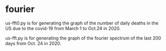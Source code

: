 # fourier

us-fft0.py is for generating the graph of the number of daily deaths in the US due to the covid-19 from March 1 to Oct.24 in 2020.

us-fft.py is for generating the graph of the fourier spectrum of the last 200 days from Oct. 24 in 2020.

